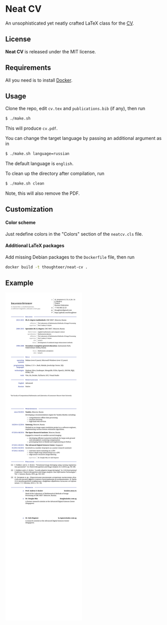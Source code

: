 # Neat CV

An unsophisticated yet neatly crafted LaTeX class for the [CV](#example).

## License

**Neat CV** is released under the MIT license.

## Requirements

All you need is to install [Docker](https://docs.docker.com/install/).

## Usage

Clone the repo, edit `cv.tex` and `publications.bib` (if any), then run
```bash
$ ./make.sh
```
This will produce `cv.pdf`.

You can change the target language by passing an additional argument as in
```bash
$ ./make.sh language=russian
```
The default language is `english`.

To clean up the directory after compilation, run
```bash
$ ./make.sh clean
```
Note, this will also remove the PDF.

## Customization

#### Color scheme

Just redefine colors in the "Colors" section of the `neatcv.cls` file.

#### Additional LaTeX packages

Add missing Debian packages to the `Dockerfile` file, then run
```bash
docker build -t thoughteer/neat-cv .
```

## Example

![CV](cv.png)
